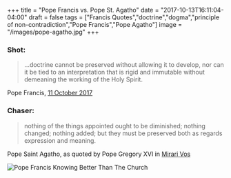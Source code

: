 +++
title = "Pope Francis vs. Pope St. Agatho"
date = "2017-10-13T16:11:04-04:00"
draft = false
tags = ["Francis Quotes","doctrine","dogma","principle of non-contradiction","Pope Francis","Pope Agatho"]
image = "/images/pope-agatho.jpg"
+++

### Shot:

> …doctrine cannot be preserved without allowing it to develop, nor can it
be tied to an interpretation that is rigid and immutable without
demeaning the working of the Holy Spirit.

Pope Francis, [11 October
2017](http://en.radiovaticana.va/news/2017/10/11/pope_francis_the_dynamic_word_of_god_cannot_be_moth-balled/1342352)

### Chaser:

> nothing of the things appointed ought to be diminished; nothing
changed; nothing added; but they must be preserved both as regards
expression and meaning.

Pope Saint Agatho, as quoted by Pope Gregory XVI in [Mirari
Vos](http://www.papalencyclicals.net/Greg16/g16mirar.htm)

![Pope Francis Knowing Better Than The Church](/images/pope-francis-shout-chair.jpg)
